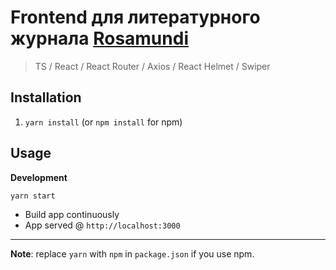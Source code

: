 # Frontend для литературного журнала **[Rosamundi](https://rosa-mundi.ru/)**

> TS / React / React Router / Axios / React Helmet / Swiper

## Installation

1. `yarn install` (or `npm install` for npm)

## Usage

**Development**

`yarn start`

- Build app continuously
- App served @ `http://localhost:3000`

---

**Note**: replace `yarn` with `npm` in `package.json` if you use npm.
